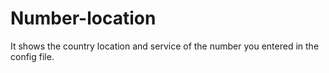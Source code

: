 # Number-location
 It shows the country location and service of the number you entered in the config file.
